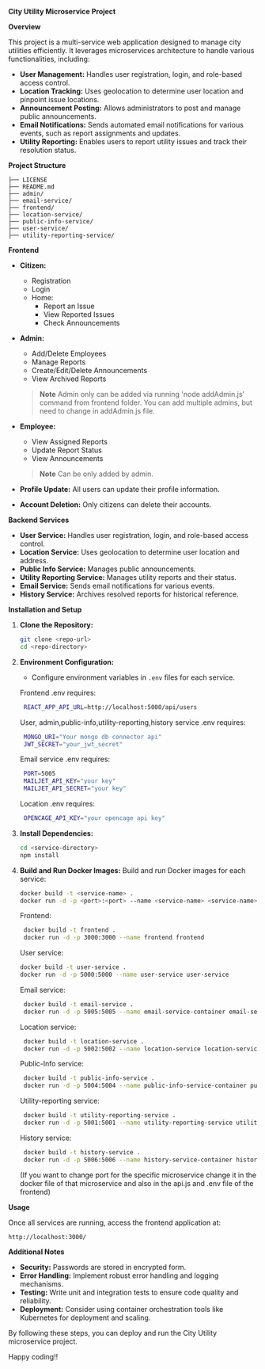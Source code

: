 **City Utility Microservice Project**

**Overview**

This project is a multi-service web application designed to manage city utilities efficiently. It leverages microservices architecture to handle various functionalities, including:

* **User Management:** Handles user registration, login, and role-based access control.
* **Location Tracking:** Uses geolocation to determine user location and pinpoint issue locations.
* **Announcement Posting:** Allows administrators to post and manage public announcements.
* **Email Notifications:** Sends automated email notifications for various events, such as report assignments and updates.
* **Utility Reporting:** Enables users to report utility issues and track their resolution status.

**Project Structure**

```
├── LICENSE
├── README.md
├── admin/
├── email-service/
├── frontend/
├── location-service/
├── public-info-service/
├── user-service/
├── utility-reporting-service/
```

**Frontend**

* **Citizen:**
    * Registration
    * Login
    * Home:
        * Report an Issue
        * View Reported Issues
        * Check Announcements
* **Admin:**
    * Add/Delete Employees
    * Manage Reports
    * Create/Edit/Delete Announcements
    * View Archived Reports

    
   > **Note** Admin only can be added via running 'node addAdmin.js' command from frontend folder. You can add multiple admins, but need to change in addAdmin.js file.


* **Employee:**
    * View Assigned Reports
    * Update Report Status
    * View Announcements


    > **Note** Can be only added by admin.


* **Profile Update:** All users can update their profile information.
* **Account Deletion:** Only citizens can delete their accounts.

**Backend Services**

* **User Service:** Handles user registration, login, and role-based access control.
* **Location Service:** Uses geolocation to determine user location and address.
* **Public Info Service:** Manages public announcements.
* **Utility Reporting Service:** Manages utility reports and their status.
* **Email Service:** Sends email notifications for various events.
* **History Service:** Archives resolved reports for historical reference.

**Installation and Setup**

1. **Clone the Repository:**
   ```bash
   git clone <repo-url>
   cd <repo-directory>
   ```
2. **Environment Configuration:**
   - Configure environment variables in `.env` files for each service.
   
   Frontend .env requires:
   ```bash
    REACT_APP_API_URL=http://localhost:5000/api/users
   ```

   User, admin,public-info,utility-reporting,history  service .env requires:
   ```bash
    MONGO_URI="Your mongo db connector api"
    JWT_SECRET="your_jwt_secret"
   ```

    Email service .env requires:
   ```bash
    PORT=5005
    MAILJET_API_KEY="your key"
    MAILJET_API_SECRET="your key"
   ```

   Location .env requires:
   ```bash
    OPENCAGE_API_KEY="your opencage api key"
   ```

3. **Install Dependencies:**
   ```bash
   cd <service-directory>
   npm install
   ```
4. **Build and Run Docker Images:**
   Build and run Docker images for each service:
   ```bash
   docker build -t <service-name> .
   docker run -d -p <port>:<port> --name <service-name> <service-name>
   ```

   Frontend:
   ```bash
    docker build -t frontend .
    docker run -d -p 3000:3000 --name frontend frontend
   ```

    User service:
    ```bash
    docker build -t user-service .
    docker run -d -p 5000:5000 --name user-service user-service
   ```

   Email service:
   ```bash
    docker build -t email-service .
    docker run -d -p 5005:5005 --name email-service-container email-service
   ```

   Location service:
   ```bash
    docker build -t location-service .
    docker run -d -p 5002:5002 --name location-service location-service
   ```

   Public-Info service:
   ```bash
    docker build -t public-info-service .
    docker run -d -p 5004:5004 --name public-info-service-container public-info-service
   ```

    Utility-reporting service:
   ```bash
    docker build -t utility-reporting-service .
    docker run -d -p 5001:5001 --name utility-reporting-service utility-reporting-service
   ```

   History  service:
   ```bash
    docker build -t history-service .
    docker run -d -p 5006:5006 --name history-service-container history-service
   ```

   (If you want to change port for the specific microservice change it in the docker file of that microservice and also in the api.js and .env file of the frontend)

**Usage**

Once all services are running, access the frontend application at:
```
http://localhost:3000/
```

**Additional Notes**

* **Security:** Passwords are stored in encrypted form.
* **Error Handling:** Implement robust error handling and logging mechanisms.
* **Testing:** Write unit and integration tests to ensure code quality and reliability.
* **Deployment:** Consider using container orchestration tools like Kubernetes for deployment and scaling.

By following these steps, you can deploy and run the City Utility microservice project.

Happy coding!!
